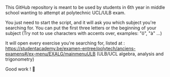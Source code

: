 This GitHub repository is meant to be used by students in 6th year in middle school wanting to attempt at polytechnic UCL/ULB exam.

You just need to start the script, and it will ask you which subject you're searching for. 
You can put the first three letters or the beginning of your subject (Try not to use characters with accents over, examples: "ô", "à" ...)

It will open every exercise you're searching for, listed at : 
https://studentacademy.be/examen-entree/polytech/anciens-examens#/ex-menu/EXALG/mainmenuULB (ULB/UCL algebra, analysis and trigonometry)

Good work ! 🗿
